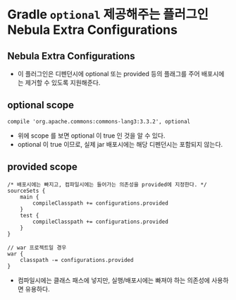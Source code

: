 # Gradle `optional` 제공해주는 플러그인 Nebula Extra Configurations

## Nebula Extra Configurations

* 이 플러그인은 디펜던시에 optional 또는 provided 등의 플래그를 주어 배포시에는 제거할 수 있도록
지원해준다.


## optional scope

```
compile 'org.apache.commons:commons-lang3:3.3.2', optional
```

* 위에 scope 를 보면 optional 이 true 인 것을 알 수 있다.
* optional 이 true 이므로, 실제 jar 배포시에는 해당 디펜던시는 포함되지 않는다.

## provided scope

```
/* 배포시에는 빠지고, 컴파일시에는 들어가는 의존성을 provided에 지정한다. */
sourceSets {
    main {
        compileClasspath += configurations.provided
    }
    test {
        compileClasspath += configurations.provided
    }
}

// war 프로젝트일 경우
war {
    classpath -= configurations.provided
}
```

* 컴파일시에는 클래스 패스에 넣지만, 실행/배포시에는 빠져야 하는 의존성에 사용하면 유용하다.
